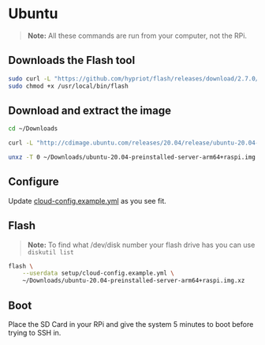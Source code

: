 # Ubuntu

> **Note:** All these commands are run from your computer, not the RPi.

## Downloads the Flash tool

```bash
sudo curl -L "https://github.com/hypriot/flash/releases/download/2.7.0/flash" -o /usr/local/bin/flash
sudo chmod +x /usr/local/bin/flash
```

## Download and extract the image

```bash
cd ~/Downloads

curl -L "http://cdimage.ubuntu.com/releases/20.04/release/ubuntu-20.04-preinstalled-server-arm64+raspi.img.xz" -o ubuntu-20.04-preinstalled-server-arm64+raspi.img.xz

unxz -T 0 ~/Downloads/ubuntu-20.04-preinstalled-server-arm64+raspi.img.xz
```

## Configure

Update [cloud-config.example.yml](../setup/cloud-config.example.yml) as you see fit.

## Flash

> **Note:** To find what /dev/disk number your flash drive has you can use `diskutil list`

```bash
flash \
    --userdata setup/cloud-config.example.yml \
    ~/Downloads/ubuntu-20.04-preinstalled-server-arm64+raspi.img.xz
```

## Boot

Place the SD Card in your RPi and give the system 5 minutes to boot before trying to SSH in.
